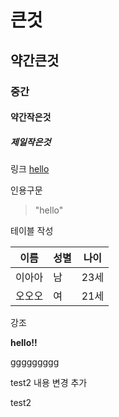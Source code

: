 # 큰것
## 약간큰것
### 중간
#### 약간작은것
##### 제일작은것


링크
[hello](www.hello.com)

인용구문
>"hello"

테이블 작성

이름|성별|나이
---|---|---|
이아아|남|23세
오오오|여|21세



강조

**hello!!**


ggggggggg


test2 내용 변경 추가

test2 